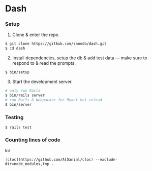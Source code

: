# Dash

### Setup

1. Clone & enter the repo.

```sh
$ git clone https://github.com/zanedb/dash.git
$ cd dash
```

2. Install dependencies, setup the db & add test data — make sure to respond to & read the prompts.

```sh
$ bin/setup
```

3. Start the development server.

```sh
# only run Rails
$ bin/rails server
# run Rails & Webpacker for React hot reload
$ bin/server
```

### Testing

```
$ rails test
```

### Counting lines of code

lol

```
[cloc](https://github.com/AlDanial/cloc) --exclude-dir=node_modules,tmp .
```
